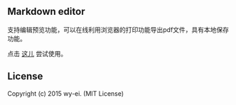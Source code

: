 ## Markdown editor

支持编辑预览功能，可以在线利用浏览器的打印功能导出pdf文件，具有本地保存功能。

点击 [这儿](http://wy-ei.github.io/markdown-editor) 尝试使用。


## License

Copyright (c) 2015 wy-ei. (MIT License)